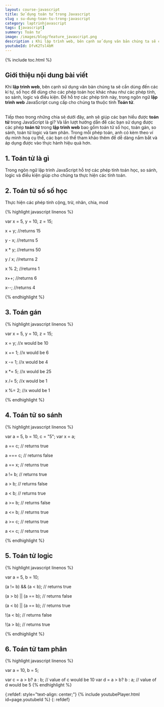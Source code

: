 ```yaml
---
layout: course-javascript
title: Sử dụng toán tử trong Javascript   
slug : su-dung-toan-tu-trong-javascript
category: laptrinhjavascript
tags: [javascript]
summery: Toán tử   
image: /images/blog/feature_javascript.png
description : Khi lập trình web, bên cạnh sử dụng văn bản chúng ta sẽ cần dùng đến các kí tự, số học để dùng cho các phép toán học khác nhau như các phép tính, so sánh, logic và điều kiện. Để hỗ trợ các phép tính này, trong ngôn ngữ lập trình web JavaScript cung cấp cho chúng ta thuộc tính Toán tử. Với những chia sẻ trong bài viết này sẽ giúp các bạn hiểu được toán tử trong JavaScript là gì? Và lần lượt hướng dẫn sử dụng các phép toán tử trong lập trình web bao gồm toán tử số học, toán gán, so sánh, toán tử logic và tam phân. Trong mỗi phép toán, có kèm theo ví dụ minh hoạ cụ thể để các bạn có thể tham khảo thêm.
youtubeId: DfvK2Tsl4bM
---
```


{% include toc.html %}

## **Giới thiệu nội dung bài viết**

Khi <b>lập trình web</b>, bên cạnh sử dụng văn bản chúng ta sẽ cần dùng đến các kí tự, số học để dùng cho các phép toán học khác nhau như các phép tính, so sánh, logic và điều kiện. Để hỗ trợ các phép tính này, trong ngôn ngữ <b>lập trình web</b> JavaScript cung cấp cho chúng ta thuộc tính <b>Toán tử</b>.

<br>
Tiếp theo trong những chia sẻ dưới đây, anh sẽ giúp các bạn hiểu được <b>toán tử</b> trong JavaScript là gì? Và lần lượt hướng dẫn để các bạn sử dụng được các phép <b>toán tử</b> trong <b>lập trình web</b> bao gồm toán tử số học, toán gán, so sánh, toán tử logic và tam phân. Trong mỗi phép toán, anh có kèm theo ví dụ minh hoạ cụ thể, các bạn có thể tham khảo thêm để dễ dàng nắm bắt và áp dụng được vào thực hành hiệu quả hơn.  


## **1. Toán tử là gì**

Trong ngôn ngữ lập trình JavaScript hỗ trợ các phép tính toán học, so sánh, logic và điều kiện giúp cho chúng ta thực hiện các tính toán.

## **2. Toán tử số số học**

Thực hiện các phép tính cộng, trừ, nhân, chia, mod

{% highlight javascript  linenos %}

var x = 5, y = 10, z = 15;

x + y; //returns 15

y - x; //returns 5

x * y; //returns 50

y / x; //returns 2

x % 2; //returns 1

x++; //returns 6

x--; //returns 4

{% endhighlight %}

## **3. Toán  gán**

{% highlight javascript  linenos %}

var x = 5, y = 10, z = 15;

x = y; //x would be 10

x += 1; //x would be 6

x -= 1; //x would be 4

x \*= 5; //x would be 25

x /= 5; //x would be 1

x %= 2; //x would be 1

{% endhighlight %}

## **4. Toán tử so sánh**

{% highlight javascript  linenos %}

var a = 5, b = 10, c = "5";
var x = a;

a == c; // returns true

a === c; // returns false

a == x; // returns true

a != b; // returns true

a > b; // returns false

a < b; // returns true

a >= b; // returns false

a <= b; // returns true

a >= c; // returns true

a <= c; // returns true

{% endhighlight %}

## **5. Toán tử logic**

{% highlight javascript  linenos %}

var a = 5, b = 10;

(a != b) && (a < b); // returns true

(a > b) || (a == b); // returns false

(a < b) || (a == b); // returns true

!(a < b); // returns false

!(a > b); // returns true

{% endhighlight %}

## **6. Toán tử tam phân**

{% highlight javascript  linenos %}

var a = 10, b = 5;

var c = a > b? a : b; // value of c would be 10
var d = a > b? b : a; // value of d would be 5
{% endhighlight %}

{:refdef: style="text-align: center;"}
{% include youtubePlayer.html id=page.youtubeId %}
{: refdef}





